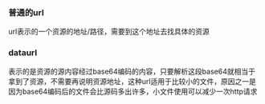 ### 普通的url

url表示的一个资源的地址/路径，需要到这个地址去找具体的资源

### dataurl

表示的是资源的源内容经过base64编码的内容，只要解析这段base64就相当于拿到了资源，不需要再说明资源地址，这种url适用于比较小的文件，原因之一是因为base64编码后的文件会比源码多出许多，小文件使用可以减少一次http请求

